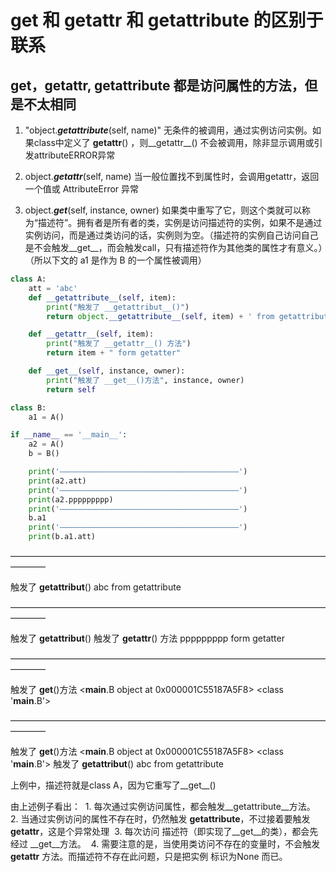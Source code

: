 #  **__get__  和  __getattr__  和  __getattribute__  的区别于联系**

## get，getattr,  getattribute  都是访问属性的方法，但是不太相同

 1. "object._______getattribute_______(self, name)"
 无条件的被调用，通过实例访问实例。如果class中定义了 __getattr__() ，则__getattr__() 不会被调用，除非显示调用或引发attributeERROR异常

 2. object._______getattr_______(self, name)
      当一般位置找不到属性时，会调用getattr，返回一个值或 AttributeError 异常
   
 3. object._______get_______(self, instance, owner)
 如果类中重写了它，则这个类就可以称为“描述符”。拥有者是所有者的类，实例是访问描述符的实例，如果不是通过实例访问，而是通过类访问的话，实例则为空。（描述符的实例自己访问自己是不会触发__get__，而会触发call，只有描述符作为其他类的属性才有意义。）（所以下文的 a1 是作为 B 的一个属性被调用）


```python
class A:
    att = 'abc'
    def __getattribute__(self, item):
        print("触发了 __getattribut__()")
        return object.__getattribute__(self, item) + ' from getattribute'

    def __getattr__(self, item):
        print("触发了 __getattr__() 方法")
        return item + " form getatter"

    def __get__(self, instance, owner):
        print("触发了 __get__()方法", instance, owner)
        return self

class B:
    a1 = A()

if __name__ == '__main__':
    a2 = A()
    b = B()

    print('————————————————————————————————————————')
    print(a2.att)
    print('————————————————————————————————————————')
    print(a2.ppppppppp)
    print('————————————————————————————————————————')
    b.a1
    print('————————————————————————————————————————')
    print(b.a1.att)


```
————————————————————————————————————————

触发了 __getattribut__()
abc from getattribute

————————————————————————————————————————

触发了 __getattribut__()
触发了 __getattr__() 方法
ppppppppp form getatter

————————————————————————————————————————

触发了 __get__()方法 <__main__.B object at 0x000001C55187A5F8> <class '__main__.B'>

————————————————————————————————————————

触发了 __get__()方法 <__main__.B object at 0x000001C55187A5F8> <class '__main__.B'>
触发了 __getattribut__()
abc from getattribute

上例中，描述符就是class A，因为它重写了__get__()

由上述例子看出：
​	1. 每次通过实例访问属性，都会触发__getattribute__方法。
​	2. 当通过实例访问的属性不存在时，仍然触发 __getattribute__，不过接着要触发 __getattr__，这是个异常处理
​	3. 每次访问 描述符（即实现了__get__的类），都会先经过 __get__方法。
​	4. 需要注意的是，当使用类访问不存在的变量时，不会触发 __getattr__ 方法。而描述符不存在此问题，只是把实例 标识为None 而已。
